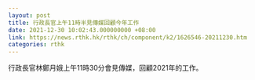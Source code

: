 ```yaml
---
layout: post
title: 行政長官上午11時半見傳媒回顧今年工作
date: 2021-12-30 10:02:43.000000000 +08:00
link: https://news.rthk.hk/rthk/ch/component/k2/1626546-20211230.htm
categories: rthk
---
```


行政長官林鄭月娥上午11時30分會見傳媒，回顧2021年的工作。
